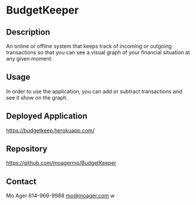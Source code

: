 # BudgetKeeper

## Description 

An online or offline system that keeps track of incoming or outgoing transactions so that you can see a visual graph of your financial situation at any given moment. 


## Usage 

In order to use the application, you can add or subtract transactions and see it show on the graph.

## Deployed Application

https://budgetkeep.herokuapp.com/

## Repository

https://github.com/moagermo/BudgetKeeper

## Contact

Mo Ager
614-969-9988
mo@moager.com
w